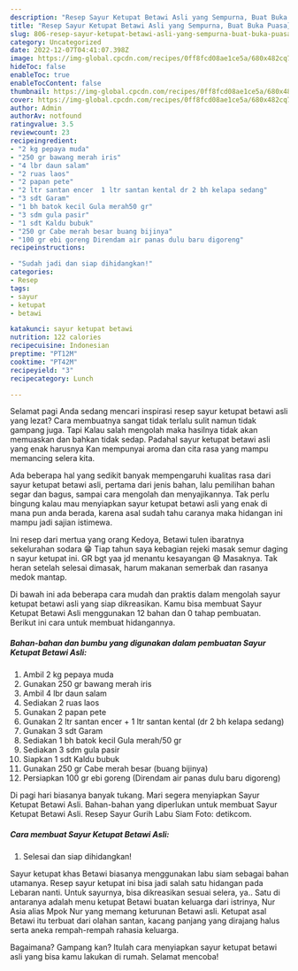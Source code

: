 ```yaml
---
description: "Resep Sayur Ketupat Betawi Asli yang Sempurna, Buat Buka Puasa}"
title: "Resep Sayur Ketupat Betawi Asli yang Sempurna, Buat Buka Puasa}"
slug: 806-resep-sayur-ketupat-betawi-asli-yang-sempurna-buat-buka-puasa
category: Uncategorized
date: 2022-12-07T04:41:07.398Z
image: https://img-global.cpcdn.com/recipes/0ff8fcd08ae1ce5a/680x482cq70/sayur-ketupat-betawi-asli-foto-resep-utama.jpg
hideToc: false
enableToc: true
enableTocContent: false
thumbnail: https://img-global.cpcdn.com/recipes/0ff8fcd08ae1ce5a/680x482cq70/sayur-ketupat-betawi-asli-foto-resep-utama.jpg
cover: https://img-global.cpcdn.com/recipes/0ff8fcd08ae1ce5a/680x482cq70/sayur-ketupat-betawi-asli-foto-resep-utama.jpg
author: Admin
authorAv: notfound
ratingvalue: 3.5
reviewcount: 23
recipeingredient:
- "2 kg pepaya muda"
- "250 gr bawang merah iris"
- "4 lbr daun salam"
- "2 ruas laos"
- "2 papan pete"
- "2 ltr santan encer  1 ltr santan kental dr 2 bh kelapa sedang"
- "3 sdt Garam"
- "1 bh batok kecil Gula merah50 gr"
- "3 sdm gula pasir"
- "1 sdt Kaldu bubuk"
- "250 gr Cabe merah besar buang bijinya"
- "100 gr ebi goreng Direndam air panas dulu baru digoreng"
recipeinstructions:

- "Sudah jadi dan siap dihidangkan!"
categories:
- Resep
tags:
- sayur
- ketupat
- betawi

katakunci: sayur ketupat betawi 
nutrition: 122 calories
recipecuisine: Indonesian
preptime: "PT12M"
cooktime: "PT42M"
recipeyield: "3"
recipecategory: Lunch

---
```



Selamat pagi Anda sedang mencari inspirasi resep sayur ketupat betawi asli yang lezat? Cara membuatnya sangat tidak terlalu sulit namun tidak gampang juga. Tapi Kalau salah mengolah maka hasilnya tidak akan memuaskan dan bahkan tidak sedap. Padahal sayur ketupat betawi asli yang enak harusnya Kan mempunyai aroma dan cita rasa yang mampu memancing selera kita.


Ada beberapa hal yang sedikit banyak mempengaruhi kualitas rasa dari sayur ketupat betawi asli, pertama dari jenis bahan, lalu pemilihan bahan segar dan bagus, sampai cara mengolah dan menyajikannya. Tak perlu bingung kalau mau menyiapkan sayur ketupat betawi asli yang enak di mana pun anda berada, karena asal sudah tahu caranya maka hidangan ini mampu jadi sajian istimewa.

Ini resep dari mertua yang orang Kedoya, Betawi tulen ibaratnya sekelurahan sodara 😁 Tiap tahun saya kebagian rejeki masak semur daging n sayur ketupat ini. GR bgt yaa jd menantu kesayangan 😄 Masaknya. Tak heran setelah selesai dimasak, harum makanan semerbak dan rasanya medok mantap.


Di bawah ini ada beberapa cara mudah dan praktis dalam mengolah sayur ketupat betawi asli yang siap dikreasikan. Kamu bisa membuat Sayur Ketupat Betawi Asli menggunakan 12 bahan dan 0 tahap pembuatan. Berikut ini cara untuk membuat hidangannya.

<!--inarticleads1-->

##### Bahan-bahan dan bumbu yang digunakan dalam pembuatan Sayur Ketupat Betawi Asli:

1. Ambil 2 kg pepaya muda
1. Gunakan 250 gr bawang merah iris
1. Ambil 4 lbr daun salam
1. Sediakan 2 ruas laos
1. Gunakan 2 papan pete
1. Gunakan 2 ltr santan encer + 1 ltr santan kental (dr 2 bh kelapa sedang)
1. Gunakan 3 sdt Garam
1. Sediakan 1 bh batok kecil Gula merah/50 gr
1. Sediakan 3 sdm gula pasir
1. Siapkan 1 sdt Kaldu bubuk
1. Gunakan 250 gr Cabe merah besar (buang bijinya)
1. Persiapkan 100 gr ebi goreng (Direndam air panas dulu baru digoreng)


Di pagi hari biasanya banyak tukang. Mari segera menyiapkan Sayur Ketupat Betawi Asli. Bahan-bahan yang diperlukan untuk membuat Sayur Ketupat Betawi Asli. Resep Sayur Gurih Labu Siam Foto: detikcom. 

<!--inarticleads2-->

##### Cara membuat Sayur Ketupat Betawi Asli:


1. Selesai dan siap dihidangkan!

Sayur ketupat khas Betawi biasanya menggunakan labu siam sebagai bahan utamanya. Resep sayur ketupat ini bisa jadi salah satu hidangan pada Lebaran nanti. Untuk sayurnya, bisa dikreasikan sesuai selera, ya.. Satu di antaranya adalah menu ketupat Betawi buatan keluarga dari istrinya, Nur Asia alias Mpok Nur yang memang keturunan Betawi asli. Ketupat asal Betawi itu terbuat dari olahan santan, kacang panjang yang dirajang halus serta aneka rempah-rempah rahasia keluarga. 

Bagaimana? Gampang kan? Itulah cara menyiapkan sayur ketupat betawi asli yang bisa kamu lakukan di rumah. Selamat mencoba!
